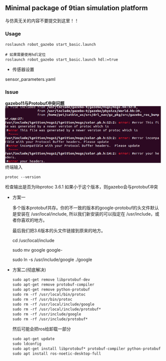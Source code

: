 ## Minimal package of 9tian simulation platform

与仿真无关的内容不要提交到这里！！

### Usage

```
roslaunch robot_gazebo start_basic.launch

# 如果需要使用hdl定位
roslaunch robot_gazebo start_basic.launch hdl:=true
```

* 传感器设置

sensor_parameters.yaml

### Issue
**gazebo11与Protobuf冲突问题**
![gazebo protobuf](./img/protobuf.png)
终端输入
```
protoc --version
```
检查输出是否为libprotoc 3.6.1
如果小于这个版本，则gazebo会与protobuf冲突
- 方案一
  
  多个版本protobuf共存。你的不一致的版本的google-protobuf的头文件默认是安装在 /usr/local/include, 所以我们新安装的可以指定在 /usr/include，或者你喜欢的地方。

  最后我们把3.6版本的头文件链接到原来的地方。

  cd /usr/local/include 
  
  sudo mv google google-<your version> 
  
  sudo ln -s /usr/include/google ./google
- 方案二(彻底解决)
  ```
  sudo apt-get remove libprotobuf-dev
  sudo apt-get remove protobuf-compiler
  sudo apt-get remove python-protobuf
  sudo rm -rf /usr/local/bin/protoc
  sudo rm -rf /usr/bin/protoc
  sudo rm -rf /usr/local/include/google
  sudo rm -rf /usr/local/include/protobuf*
  sudo rm -rf /usr/include/google
  sudo rm -rf /usr/include/protobuf*
  ```
  然后可能会把ros给卸载一部分
  ```
  sudo apt-get update
  sudo ldconfig
  sudo apt-get install libprotobuf* protobuf-compiler python-protobuf
  sudo apt install ros-noetic-desktop-full
  ```

